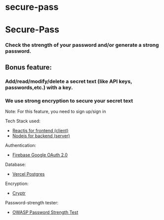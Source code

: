 # secure-pass

<h1>Secure-Pass</h1>
<h3>
    Check the strength of your password and/or generate a strong password.
</h3>

<h2>Bonus feature: </h2>
<h3>
    Add/read/modify/delete a secret text (like API keys, passwords,etc.)
    with a key.
</h3>
<h3>We use strong encryption to secure your secret text</h3>
<p>Note: For this feature, you need to sign up/sign in</p>

Tech Stack used:
- [Reactjs for frontend (client)](https://react.dev/reference/react)
- [Nodejs for backend (server)](https://nodejs.org/docs/latest/api/)

Authentication:
- [Firebase Google OAuth 2.0](https://firebase.google.com/docs/auth/web/google-signin)

Database:
- [Vercel Postgres](https://vercel.com/docs/storage/vercel-postgres)

Encryption:
- [Cryptr](https://github.com/MauriceButler/cryptr)

Password-strength tester:
- [OWASP Password Strength Test](https://github.com/nowsecure/owasp-password-strength-test)
